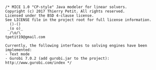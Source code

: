 

    /* MICE 1.0 "CP-style" Java modeler for linear solvers. 
    Copyright (c) 2017 Thierry Petit. All rights reserved. 
    Licensed under the BSD 4-clause license.
    See LICENSE file in the project root for full license information.
      ()-()
     _(o o)_  
      /\o/\
    tpetit19@gmail.com

    Currently, the following interfaces to solving engines have been implemented:
    - Text mode
    - Gurobi 7.0.2 (add gurobi.jar to the project): http://www.gurobi.com/index */
 
